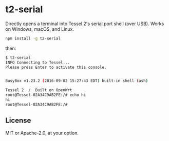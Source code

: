 # t2-serial

Directly opens a terminal into Tessel 2's serial port shell (over USB).
Works on Windows, macOS, and Linux.

```sh
npm install -g t2-serial
```

then:

```sh
$ t2-serial
INFO Connecting to Tessel...
Please press Enter to activate this console.


BusyBox v1.23.2 (2016-09-02 15:27:43 EDT) built-in shell (ash)

Tessel 2  /  Built on OpenWrt
root@Tessel-02A34C9AB2FE:/# echo hi
hi
root@Tessel-02A34C9AB2FE:/#
```

## License

MIT or Apache-2.0, at your option.

